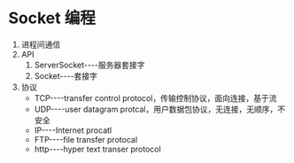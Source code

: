 # Socket 编程
1. 进程间通信
2. API
	1. ServerSocket----服务器套接字
	2. Socket----套接字
3. 协议
	* TCP----transfer control protocol，传输控制协议，面向连接，基于流
	* UDP----user datagram protcal，用户数据包协议，无连接，无顺序，不安全
	* IP----Internet procatl
	* FTP----file transfer protocal
	* http----hyper text transer protocol
